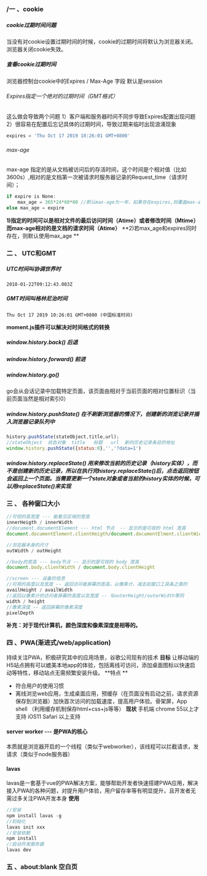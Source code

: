 ### /一 、cookie
##### cookie过期时间问题
当没有对cookie设置过期时间的时候，cookie的过期时间将默认为浏览器关闭。浏览器关闭cookie失效。
##### 查看cookie过期时间
浏览器控制台cookie中的Expires / Max-Age 字段 默认是session

###### Expires指定一个绝对的过期时间（GMT格式） 
这么做会导致两个问题
1）客户端和服务器时间不同步导致Expires配置出现问题
2）很容易在配置后忘记具体的过期时间，导致过期来临时出现浪涌现象

```javascript
expires = 'Thu Oct 17 2019 10:26:01 GMT+0800'
````

###### max-age
max-age 指定的是从文档被访问后的存活时间，这个时间是个相对值（比如3600s）,相对的是文档第一次被请求时服务器记录的Request_time（请求时间）；
```javascript
if expire is None:
    max_age = 365*24*60*60 //默认max-age为一年，如果存在expires,则覆盖max-age
else max_age = expire
```

**1)指定的时间可以是相对文件的最后访问时间（Atime）或者修改时间（Mtime）而max-age相对的是文档的请求时间（Atime）**
**2)若max_age和expires同时存在，则默认使用max_age
**
### 二 、 UTC和GMT
##### UTC时间叫协调世界时
```
2018-01-22T09:12:43.083Z
```
##### GMT时间叫格林尼治时间
```
Thu Oct 17 2019 10:26:01 GMT+0800 (中国标准时间)
```
**moment.js插件可以解决对时间格式的转换**

##### window.history.back()   后退

##### window.history.forward()    前进

##### window.history.go()
go会从会话记录中加载特定页面，该页面由相对于当前页面的相对位置标识（当前页面当然是相对索引0）

##### window.history.pushState() 在不刷新浏览器的情况下，创建新的浏览记录并插入浏览器记录队列中
```javascript
history.pushState(stateObject,title,url);
//stateObject  状态对象  title   标题   url  新的历史记录条目的地址
window.history.pushState({status:0},'','?data=1')

```

##### window.history.replaceState()  用来修改当前的历史记录（history实体），而不是创建新的历史记录，所以在执行完history.replaceState()后，点击返回按钮会返回上一个页面。当需要更新一个state对象或者当前的history实体的时候，可以用replaceState()来实现


### 三 、 各种窗口大小
```javascript
//可视的高宽度 --- 能看见区域的宽高
innerHeigth / innerWidth
//document.documentElement --- html 节点  -- 显示的是可视的 html 宽高
document.documentElement.clientHeigth/document.documentElment.clientWidth

//浏览器本身的尺寸
outWidth / outHeight

//body的宽高 --- body节点 -- 显示的是可视的 body 宽高
document.body.clientWidth / document.body.clientHeight

//screen --- 设备的信息
//可用的高度以及宽度 -- 返回访问者屏幕的宽高，以像素计，减去如窗口工具条之类的
availHeight / availWidth
//返回以像素计的访问者屏幕的高度以及宽度 -- 与outerHeight/outerWidth等同
width / height
//像素深度 -- 返回屏幕的像素深度
pixelDepth
```

**补充：对于现代计算机，颜色深度和像素深度是相等的。**

### 四 、PWA(渐进式/web/application)
持续关注PWA，积极研究其中的应用场景，谷歌公司现有的技术
**目标**
让移动端的H5站点拥有可以媲美本地app的体验，包括离线可访问，添加桌面图标以快速启动等特性，移动站点无需频繁安装升级。
**特点 **
* 符合用户的使用习惯
* 离线浏览web应用，生成桌面应用，预缓存（在页面没有启动之前，请求资源保存到浏览器）加快首次访问的加载速度，提高用户体验。骨架屏，App shell （利用缓存机制保存html+css+js等等）
**现状**
手机端 chrome 55以上才支持 iOS11 Safari 以上支持
#### server worker --- 是PWA的核心
本质就是浏览器开启的一个线程（类似于webworker），该线程可以拦截请求，发请求（类似于node服务器）
#### lavas
lavas是一套基于vue的PWA解决方案，能够帮助开发者快速搭建PWA应用，解决接入PWA的各种问题，对提升用户体验，用户留存率等有明显提升，且开发者无需过多关注PWA开发本身
**使用**
```javascript
//安装 
npm install lavas -g
//初始化
lavas init xxx
//安装依赖
npm install 
//启动开发服务器
lavas dev
```
### 五 、about:blank     空白页

